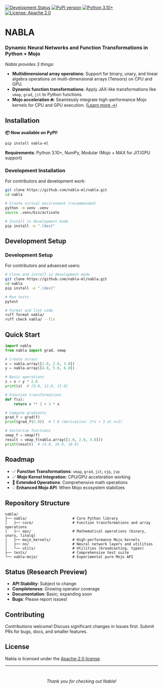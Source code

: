 [![Development Status](https://img.shields.io/badge/status-pre--alpha-red)](https://github.com/nabla-ml/nabla)
[![PyPI version](https://badge.fury.io/py/nabla-ml.svg)](https://pypi.org/project/nabla-ml/)
[![Python 3.10+](https://img.shields.io/badge/python-3.10+-blue.svg)](https://www.python.org/downloads/)
[![License: Apache 2.0](https://img.shields.io/badge/license-Apache%202.0-blue.svg)](https://www.apache.org/licenses/LICENSE-2.0)


# NABLA

### Dynamic Neural Networks and Function Transformations in Python + Mojo

*Nabla provides 3 things:*

- **Multidimensional array operations**: Support for binary, unary, and linear algebra operations on multi-dimensional arrays (Tensors) on CPU and GPU.
- **Dynamic function transformations**: Apply JAX-like transformations like `vmap`, `grad`, `jit` to Python functions.
- **Mojo acceleration 🔥**: Seamlessly integrate high-performance Mojo kernels for CPU and GPU execution. ([Learn more →](https://docs.modular.com/mojo/manual/gpu/basics/))


## Installation

**📦 Now available on PyPI!**

```bash
pip install nabla-ml
```

**Requirements**: Python 3.10+, NumPy, Modular (Mojo + MAX for JIT/GPU support)

### Development Installation

For contributors and development work:

```bash
git clone https://github.com/nabla-ml/nabla.git
cd nabla

# Create virtual environment (recommended)
python -m venv .venv
source .venv/bin/activate

# Install in development mode
pip install -e ".[dev]"
```

## Development Setup

### Development Setup

For contributors and advanced users:

```bash
# Clone and install in development mode
git clone https://github.com/nabla-ml/nabla.git
cd nabla
pip install -e ".[dev]"

# Run tests
pytest

# Format and lint code
ruff format nabla/
ruff check nabla/ --fix
```

## Quick Start

```python
import nabla
from nabla import grad, vmap

# Create arrays
x = nabla.array([1.0, 2.0, 3.0])
y = nabla.array([4.0, 5.0, 6.0])

# Basic operations
z = x + y * 2.0
print(z)  # [9.0, 12.0, 15.0]

# Function transformations
def f(x):
    return x ** 2 + 3 * x

# Compute gradients
grad_f = grad(f)
print(grad_f(2.0))  # 7.0 (derivative: 2*x + 3 at x=2)

# Vectorize functions
vmap_f = vmap(f)
result = vmap_f(nabla.array([1.0, 2.0, 3.0]))
print(result)  # [4.0, 10.0, 18.0]
```

## Roadmap

- ✅ **Function Transformations**: `vmap`, `grad`, `jit`, `vjp`, `jvp`
- ✅ **Mojo Kernel Integration**: CPU/GPU acceleration working
- 👷 **Extended Operations**: Comprehensive math operations
- 💡 **Enhanced Mojo API**: When Mojo ecosystem stabilizes

## Repository Structure

```
nabla/
├── nabla/                     # Core Python library
│   ├── core/                  # Function transformations and array operations
│   ├── ops/                   # Mathematical operations (binary, unary, linalg)
│   ├── mojo_kernels/          # High-performance Mojo kernels
│   ├── nn/                    # Neural network layers and utilities
│   └── utils/                 # Utilities (broadcasting, types)
├── tests/                     # Comprehensive test suite
└── nabla-mojo/                # Experimental pure Mojo API
```

## Status (Research Preview)

- **API Stability**: Subject to change
- **Completeness**: Growing operator coverage  
- **Documentation**: Basic; expanding soon
- **Bugs**: Please report issues!

## Contributing

Contributions welcome! Discuss significant changes in Issues first. Submit PRs for bugs, docs, and smaller features.

## License

Nabla is licensed under the [Apache-2.0 license](https://github.com/nabla-ml/nabla/blob/main/LICENSE).

---

<p align="center" style="margin-top: 3em; margin-bottom: 2em;"><em>Thank you for checking out Nabla!</em></p>

